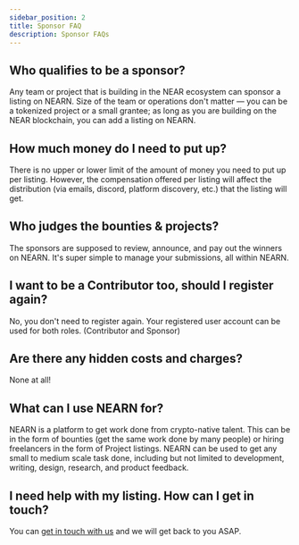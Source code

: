 ```yaml
---
sidebar_position: 2
title: Sponsor FAQ
description: Sponsor FAQs
---
```


## Who qualifies to be a sponsor?

Any team or project that is building in the NEAR ecosystem can sponsor a listing on NEARN. Size of the team or operations don't matter — you can be a tokenized project or a small grantee; as long as you are building on the NEAR blockchain, you can add a listing on NEARN.

## How much money do I need to put up?

There is no upper or lower limit of the amount of money you need to put up per listing. However, the compensation offered per listing will affect the distribution (via emails, discord, platform discovery, etc.) that the listing will get.

## Who judges the bounties & projects?

The sponsors are supposed to review, announce, and pay out the winners on NEARN. It's super simple to manage your submissions, all within NEARN.

## I want to be a Contributor too, should I register again?

No, you don't need to register again. Your registered user account can be used for both roles. (Contributor and Sponsor)

## Are there any hidden costs and charges?

None at all!

## What can I use NEARN for?

NEARN is a platform to get work done from crypto-native talent. This can be in the form of bounties (get the same work done by many people) or hiring freelancers in the form of Project listings.
NEARN can be used to get any small to medium scale task done, including but not limited to development, writing, design, research, and product feedback.

## I need help with my listing. How can I get in touch?

You can [get in touch with us](support.md) and we will get back to you ASAP.
